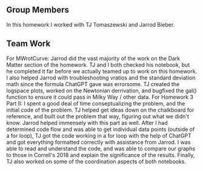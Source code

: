 ## Group Members
In this homework I worked with TJ Tomaszewski and Jarrod Bieber.

## Team Work
For MWrotCurve: Jarrod did the vast majority of the work on the Dark Matter section of the homework. TJ and I both checked his notebook, but he completed it far before we actually teamed up to work on this homework. I also helped Jarrod with troubleshooting vratios and the standard deviation math since the formula ChatGPT gave was errorsome. TJ created the logspace plots, worked on the Newtonian derrivation, and bugfixed the gal() function to ensure it could pass in Milky Way / other data.
For Homework 3 Part II: I spent a good deal of time conseptualizing the problem, and the initial code of the problem. TJ helped get ideas down on the chalkboard for reference, and built out the problem that way, figuring out what we didn't know. Jarrod helped immensely with this part as well. After I had determined code flow and was able to get individual data points (outside of a for loop), TJ got the code working in a for loop with the help of ChatGPT and got everything formatted correctly with assistance from Jarrod. I was able to read and understand the code, and was able to compare our graphs to those in Correll's 2018 and explain the significance of the results. Finally, TJ also worked on some of the coordination aspects of both notebooks.
